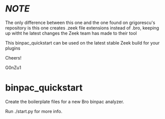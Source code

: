 *NOTE*
==========

The only difference between this one and the one found on grigorescu's repository 
is this one creates .zeek file extensions instead of .bro, keeping up witht he latest 
changes the Zeek team has made to their tool

This binpac_quickstart can be used on the latest stable Zeek build for your plugins

Cheers!

G0nZu1

binpac_quickstart
=================

Create the boilerplate files for a new Bro binpac analyzer.

Run ./start.py for more info.
